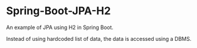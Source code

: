 # Spring-Boot-JPA-H2

An example of JPA using H2 in Spring Boot.

Instead of using hardcoded list of data, the data is accessed using a DBMS.
